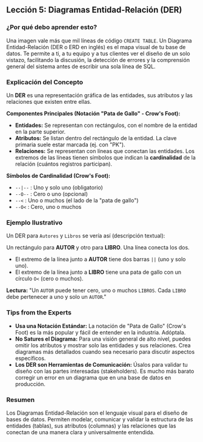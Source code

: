 ## Lección 5: Diagramas Entidad-Relación (DER)

### ¿Por qué debo aprender esto?
Una imagen vale más que mil líneas de código `CREATE TABLE`. Un Diagrama Entidad-Relación (DER o ERD en inglés) es el mapa visual de tu base de datos. Te permite a ti, a tu equipo y a tus clientes ver el diseño de un solo vistazo, facilitando la discusión, la detección de errores y la comprensión general del sistema antes de escribir una sola línea de SQL.

### Explicación del Concepto
Un **DER** es una representación gráfica de las entidades, sus atributos y las relaciones que existen entre ellas.

**Componentes Principales (Notación "Pata de Gallo" - Crow's Foot):**
*   **Entidades:** Se representan con rectángulos, con el nombre de la entidad en la parte superior.
*   **Atributos:** Se listan dentro del rectángulo de la entidad. La clave primaria suele estar marcada (ej. con "PK").
*   **Relaciones:** Se representan con líneas que conectan las entidades. Los extremos de las líneas tienen símbolos que indican la **cardinalidad** de la relación (cuántos registros participan).

**Símbolos de Cardinalidad (Crow's Foot):**
*   `--|--` : Uno y solo uno (obligatorio)
*   `--O--` : Cero o uno (opcional)
*   `--<`  : Uno o muchos (el lado de la "pata de gallo")
*   `--O<` : Cero, uno o muchos

### Ejemplo Ilustrativo
Un DER para `Autores` y `Libros` se vería así (descripción textual):

Un rectángulo para **AUTOR** y otro para **LIBRO**.
Una línea conecta los dos.
*   El extremo de la línea junto a **AUTOR** tiene dos barras `||` (uno y solo uno).
*   El extremo de la línea junto a **LIBRO** tiene una pata de gallo con un círculo `O<` (cero o muchos).

**Lectura:** "Un `AUTOR` puede tener cero, uno o muchos `LIBROS`. Cada `LIBRO` debe pertenecer a uno y solo un `AUTOR`."

### Tips from the Experts
*   **Usa una Notación Estándar:** La notación de "Pata de Gallo" (Crow's Foot) es la más popular y fácil de entender en la industria. Adóptala.
*   **No Satures el Diagrama:** Para una visión general de alto nivel, puedes omitir los atributos y mostrar solo las entidades y sus relaciones. Crea diagramas más detallados cuando sea necesario para discutir aspectos específicos.
*   **Los DER son Herramientas de Comunicación:** Úsalos para validar tu diseño con las partes interesadas (stakeholders). Es mucho más barato corregir un error en un diagrama que en una base de datos en producción.

### Resumen
Los Diagramas Entidad-Relación son el lenguaje visual para el diseño de bases de datos. Permiten modelar, comunicar y validar la estructura de las entidades (tablas), sus atributos (columnas) y las relaciones que las conectan de una manera clara y universalmente entendida.
